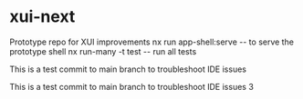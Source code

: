 # xui-next
Prototype repo for XUI improvements
nx run app-shell:serve -- to serve the prototype shell
nx run-many -t test -- run all tests

This is a test commit to main branch to troubleshoot IDE issues

This is a test commit to main branch to troubleshoot IDE issues 3